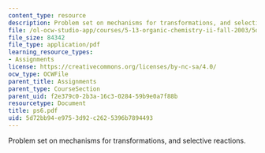 ```yaml
---
content_type: resource
description: Problem set on mechanisms for transformations, and selective reactions.
file: /ol-ocw-studio-app/courses/5-13-organic-chemistry-ii-fall-2003/5d72bb94e9753d92c2625396b7894493_ps6.pdf
file_size: 84342
file_type: application/pdf
learning_resource_types:
- Assignments
license: https://creativecommons.org/licenses/by-nc-sa/4.0/
ocw_type: OCWFile
parent_title: Assignments
parent_type: CourseSection
parent_uid: f2e379c0-2b3a-16c3-0284-59b9e0a7f88b
resourcetype: Document
title: ps6.pdf
uid: 5d72bb94-e975-3d92-c262-5396b7894493
---
```

Problem set on mechanisms for transformations, and selective reactions.